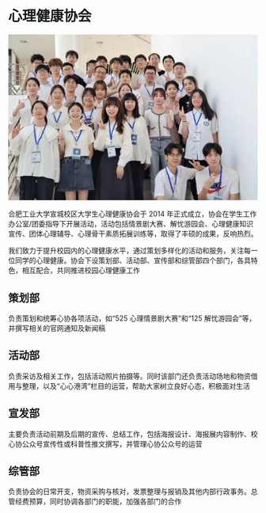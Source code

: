 # 心理健康协会

![心理健康协会](../media/mental_health_association.webp)

合肥工业大学宣城校区大学生心理健康协会于 2014 年正式成立，协会在学生工作办公室/团委指导下开展活动，活动包括情景剧大赛、解忧游园会、心理健康知识宣传、团体心理辅导、心理骨干素质拓展训练等，取得了丰硕的成果，反响热烈。

我们致力于提升校园内的心理健康水平，通过策划多样化的活动和服务，关注每一位同学的心理健康。协会下设策划部、活动部、宣传部和综管部四个部门，各具特色，相互配合，共同推进校园心理健康工作

## 策划部

负责策划和统筹心协各项活动，如“525 心理情景剧大赛”和“125 解忧游园会”等，并撰写相关的官网通知及新闻稿

## 活动部

负责采访及相关工作，包括活动照片拍摄等。同时该部门还负责活动场地和物资借用与整理，以及“心心港湾”栏目的运营，帮助大家树立良好心态，积极面对生活

## 宣发部

主要负责活动前期及后期的宣传、总结工作，包括海报设计、海报展内容制作、校心协公众号宣传性或科普性推文撰写，并管理心协公众号的运营

## 综管部

负责协会的日常开支，物资采购与核对，发票整理与报销及其他内部行政事务。总管经费预算，同时协调各部门的职能，加强各部门的合作
